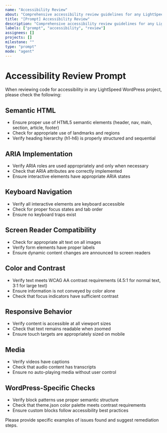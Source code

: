 ```yaml
---
name: "Accessibility Review"
about: "Comprehensive accessibility review guidelines for any LightSpeed WordPress project."
title: "[Prompt] Accessibility Review"
description: "Comprehensive accessibility review guidelines for any LightSpeed WordPress project."
labels: ["prompt", "accessibility", "review"]
assignees: []
projects: []
milestone: ""
type: "prompt"
mode: "agent"
---
```


# Accessibility Review Prompt

When reviewing code for accessibility in any LightSpeed WordPress project, please check the following:

## Semantic HTML
- Ensure proper use of HTML5 semantic elements (header, nav, main, section, article, footer)
- Check for appropriate use of landmarks and regions
- Verify heading hierarchy (h1-h6) is properly structured and sequential

## ARIA Implementation
- Verify ARIA roles are used appropriately and only when necessary
- Check that ARIA attributes are correctly implemented
- Ensure interactive elements have appropriate ARIA states

## Keyboard Navigation
- Verify all interactive elements are keyboard accessible
- Check for proper focus states and tab order
- Ensure no keyboard traps exist

## Screen Reader Compatibility
- Check for appropriate alt text on all images
- Verify form elements have proper labels
- Ensure dynamic content changes are announced to screen readers

## Color and Contrast
- Verify text meets WCAG AA contrast requirements (4.5:1 for normal text, 3:1 for large text)
- Ensure information is not conveyed by color alone
- Check that focus indicators have sufficient contrast

## Responsive Behavior
- Verify content is accessible at all viewport sizes
- Check that text remains readable when zoomed
- Ensure touch targets are appropriately sized on mobile

## Media
- Verify videos have captions
- Check that audio content has transcripts
- Ensure no auto-playing media without user control

## WordPress-Specific Checks
- Verify block patterns use proper semantic structure
- Check that theme.json color palette meets contrast requirements
- Ensure custom blocks follow accessibility best practices

Please provide specific examples of issues found and suggest remediation steps.
